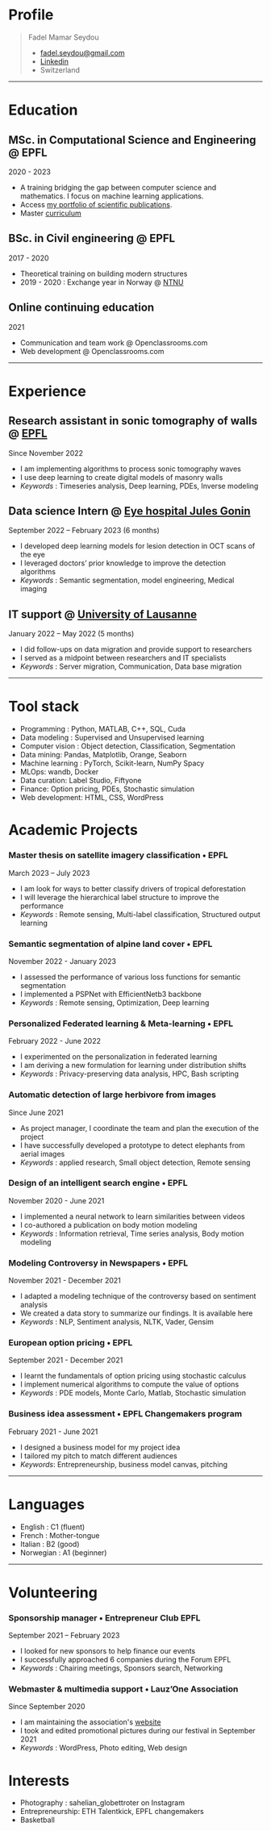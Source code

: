 # Profile

> Fadel Mamar Seydou
> - fadel.seydou@gmail.com
> - [Linkedin](https://www.linkedin.com/in/fadel-mamar-seydou/)
> - Switzerland


---

# Education

## MSc. in Computational Science and Engineering @ EPFL
2020  - 2023
- A training bridging the gap between computer science and mathematics. I focus on machine learning applications.
-	Access [my portfolio of scientific publications](https://orcid.org/0000-0002-2582-3084).
-	Master [curriculum](https://www.epfl.ch/education/master/programs/computational-science-and-engineering/)

## BSc. in Civil engineering @ EPFL
2017 - 2020
- Theoretical training on building modern structures
- 2019 - 2020 : Exchange year in Norway @ [NTNU](https://www.ntnu.edu/) 


## Online continuing education
2021 
- Communication and team work @ Openclassrooms.com
- Web development             @ Openclassrooms.com


---

# Experience

## Research assistant in sonic tomography of walls @ [EPFL](https://www.epfl.ch/en/)
Since November 2022
-	I am implementing algorithms to process sonic tomography waves
-	I use deep learning to create digital models of masonry walls 
- _Keywords_ : Timeseries analysis, Deep learning, PDEs, Inverse modeling

## Data science Intern @ [Eye hospital Jules Gonin ](https://www.ophtalmique.ch/)
 September 2022 – February 2023 (6 months)
-	I developed deep learning models for lesion detection in OCT scans of the eye
-	I leveraged doctors’ prior knowledge to improve the detection algorithms
- _Keywords_ : Semantic segmentation, model engineering, Medical imaging

## IT support @ [University of Lausanne](https://www.unil.ch/index.html) 
January 2022 – May 2022 (5 months)
-	I did follow-ups on data migration and provide support to researchers
-	I served as a midpoint between researchers and IT specialists
- _Keywords_ : Server migration, Communication, Data base migration


---

# Tool stack

-	Programming : Python, MATLAB, C++, SQL, Cuda
-	Data modeling : Supervised and Unsupervised learning
-	Computer vision : Object detection, Classification, Segmentation
-	Data mining:  Pandas, Matplotlib, Orange, Seaborn
-	Machine learning : PyTorch, Scikit-learn, NumPy Spacy
-	MLOps: wandb, Docker
-	Data curation: Label Studio, Fiftyone
-	Finance: Option pricing, PDEs, Stochastic simulation 
-	Web development: HTML, CSS, WordPress

# Academic Projects
### Master thesis on satellite imagery classification • EPFL 
March 2023 – July 2023
-	I am look for ways to better classify drivers of tropical deforestation 
-	I will leverage the hierarchical label structure to improve the performance
- *Keywords* : Remote sensing, Multi-label classification, Structured output learning

### Semantic segmentation of alpine land cover  • EPFL 
November 2022 - January 2023  
-	I assessed the performance of various loss functions for semantic segmentation
-	I implemented a PSPNet with EfficientNetb3 backbone 
- *Keywords* : Remote sensing, Optimization, Deep learning

### Personalized Federated learning & Meta-learning • EPFL 
February 2022 - June 2022
-	I experimented on the personalization in federated learning 
-	I am deriving a new formulation for learning under distribution shifts
- *Keywords* : Privacy-preserving data analysis, HPC, Bash scripting

### Automatic detection of large herbivore from images 
Since June 2021 
-	As project manager, I coordinate the team and plan the execution of the project
-	I have successfully developed a prototype to detect elephants from aerial images
- _Keywords_ :  applied research,  Small object detection,  Remote sensing

### Design of an intelligent search engine • EPFL 
November 2020 - June 2021  
-	I implemented a neural network to learn similarities between videos
-	I co-authored a publication on body motion modeling
- _Keywords_ : Information retrieval, Time series analysis, Body motion modeling

### Modeling Controversy in Newspapers • EPFL 
November 2021 - December 2021  
-	I adapted a modeling technique of the controversy based on sentiment analysis
-	We created a data story to summarize our findings. It is available here
- _Keywords_ : NLP, Sentiment analysis, NLTK, Vader, Gensim

### European option pricing • EPFL 
September 2021 - December 2021  
-	I learnt the fundamentals of option pricing using stochastic calculus
-	I implement numerical algorithms to compute the value of options
- _Keywords_ : PDE models, Monte Carlo, Matlab, Stochastic simulation

### Business idea assessment • EPFL Changemakers program 
February 2021 - June 2021
-	I designed a business model for my project idea
-	I tailored my pitch to match different audiences
- _Keywords_: Entrepreneurship, business model canvas, pitching


---

# Languages

-	English : C1 (fluent)
-	French : Mother-tongue
-	Italian : B2 (good)
-	Norwegian : A1 (beginner)


---

# Volunteering
### Sponsorship manager • Entrepreneur Club EPFL
September 2021 – February 2023
-	I looked for new sponsors to help finance our  events 
-	I successfully approached 6 companies during the Forum EPFL
- _Keywords_ : Chairing meetings, Sponsors search, Networking

### Webmaster & multimedia support • Lauz’One  Association
 Since September 2020
-	I am maintaining the association's [website](https://lauzonefestival.ch/) 
-	I took and edited promotional pictures during our festival in September 2021
-	_Keywords_ : WordPress, Photo editing, Web design


# Interests

-	Photography : sahelian_globettroter on Instagram 
-	Entrepreneurship: ETH Talentkick, EPFL changemakers 
-	Basketball



